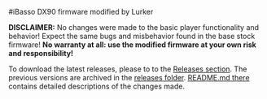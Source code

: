 #iBasso DX90 firmware modified by Lurker

**DISCLAIMER:** No changes were made to the basic player functionality and behavior! Expect the same bugs and misbehavior found in the base stock firmware! **No warranty at all: use the modified firmware at your own risk and responsibility!**

To download the latest releases, please to to the [Releases section](https://github.com/Lurker00/DX90-firmware/releases). The previous versions are archived in the [releases folder](https://github.com/Lurker00/DX90-firmware/tree/master/release). [README.md there](https://github.com/Lurker00/DX90-firmware/blob/master/release/README.md) contains detailed descriptions of the changes made.


